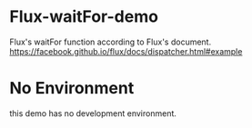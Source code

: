 # Flux-waitFor-demo
Flux's waitFor function according to Flux's document. https://facebook.github.io/flux/docs/dispatcher.html#example

# No Environment
this demo has no development environment.
